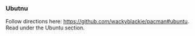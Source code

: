 ### Ubutnu
Follow directions here: https://github.com/wackyblackie/pacman#ubuntu. Read under the Ubuntu section.

